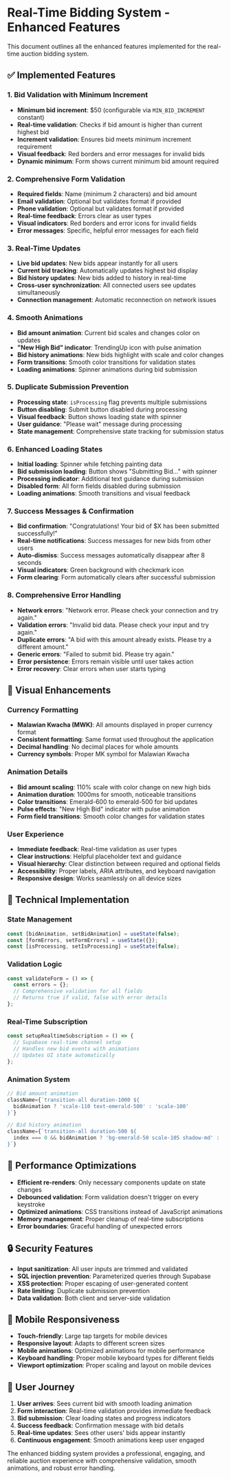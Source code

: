 # Real-Time Bidding System - Enhanced Features

This document outlines all the enhanced features implemented for the real-time auction bidding system.

## ✅ Implemented Features

### 1. **Bid Validation with Minimum Increment**
- **Minimum bid increment**: $50 (configurable via `MIN_BID_INCREMENT` constant)
- **Real-time validation**: Checks if bid amount is higher than current highest bid
- **Increment validation**: Ensures bid meets minimum increment requirement
- **Visual feedback**: Red borders and error messages for invalid bids
- **Dynamic minimum**: Form shows current minimum bid amount required

### 2. **Comprehensive Form Validation**
- **Required fields**: Name (minimum 2 characters) and bid amount
- **Email validation**: Optional but validates format if provided
- **Phone validation**: Optional but validates format if provided
- **Real-time feedback**: Errors clear as user types
- **Visual indicators**: Red borders and error icons for invalid fields
- **Error messages**: Specific, helpful error messages for each field

### 3. **Real-Time Updates**
- **Live bid updates**: New bids appear instantly for all users
- **Current bid tracking**: Automatically updates highest bid display
- **Bid history updates**: New bids added to history in real-time
- **Cross-user synchronization**: All connected users see updates simultaneously
- **Connection management**: Automatic reconnection on network issues

### 4. **Smooth Animations**
- **Bid amount animation**: Current bid scales and changes color on updates
- **"New High Bid" indicator**: TrendingUp icon with pulse animation
- **Bid history animations**: New bids highlight with scale and color changes
- **Form transitions**: Smooth color transitions for validation states
- **Loading animations**: Spinner animations during bid submission

### 5. **Duplicate Submission Prevention**
- **Processing state**: `isProcessing` flag prevents multiple submissions
- **Button disabling**: Submit button disabled during processing
- **Visual feedback**: Button shows loading state with spinner
- **User guidance**: "Please wait" message during processing
- **State management**: Comprehensive state tracking for submission status

### 6. **Enhanced Loading States**
- **Initial loading**: Spinner while fetching painting data
- **Bid submission loading**: Button shows "Submitting Bid..." with spinner
- **Processing indicator**: Additional text guidance during submission
- **Disabled form**: All form fields disabled during submission
- **Loading animations**: Smooth transitions and visual feedback

### 7. **Success Messages & Confirmation**
- **Bid confirmation**: "Congratulations! Your bid of $X has been submitted successfully!"
- **Real-time notifications**: Success messages for new bids from other users
- **Auto-dismiss**: Success messages automatically disappear after 8 seconds
- **Visual indicators**: Green background with checkmark icon
- **Form clearing**: Form automatically clears after successful submission

### 8. **Comprehensive Error Handling**
- **Network errors**: "Network error. Please check your connection and try again."
- **Validation errors**: "Invalid bid data. Please check your input and try again."
- **Duplicate errors**: "A bid with this amount already exists. Please try a different amount."
- **Generic errors**: "Failed to submit bid. Please try again."
- **Error persistence**: Errors remain visible until user takes action
- **Error recovery**: Clear errors when user starts typing

## 🎨 Visual Enhancements

### Currency Formatting
- **Malawian Kwacha (MWK)**: All amounts displayed in proper currency format
- **Consistent formatting**: Same format used throughout the application
- **Decimal handling**: No decimal places for whole amounts
- **Currency symbols**: Proper MK symbol for Malawian Kwacha

### Animation Details
- **Bid amount scaling**: 110% scale with color change on new high bids
- **Animation duration**: 1000ms for smooth, noticeable transitions
- **Color transitions**: Emerald-600 to emerald-500 for bid updates
- **Pulse effects**: "New High Bid" indicator with pulse animation
- **Form field transitions**: Smooth color changes for validation states

### User Experience
- **Immediate feedback**: Real-time validation as user types
- **Clear instructions**: Helpful placeholder text and guidance
- **Visual hierarchy**: Clear distinction between required and optional fields
- **Accessibility**: Proper labels, ARIA attributes, and keyboard navigation
- **Responsive design**: Works seamlessly on all device sizes

## 🔧 Technical Implementation

### State Management
```javascript
const [bidAnimation, setBidAnimation] = useState(false);
const [formErrors, setFormErrors] = useState({});
const [isProcessing, setIsProcessing] = useState(false);
```

### Validation Logic
```javascript
const validateForm = () => {
  const errors = {};
  // Comprehensive validation for all fields
  // Returns true if valid, false with error details
};
```

### Real-Time Subscription
```javascript
const setupRealtimeSubscription = () => {
  // Supabase real-time channel setup
  // Handles new bid events with animations
  // Updates UI state automatically
};
```

### Animation System
```javascript
// Bid amount animation
className={`transition-all duration-1000 ${
  bidAnimation ? 'scale-110 text-emerald-500' : 'scale-100'
}`}

// Bid history animation
className={`transition-all duration-500 ${
  index === 0 && bidAnimation ? 'bg-emerald-50 scale-105 shadow-md' : ''
}`}
```

## 🚀 Performance Optimizations

- **Efficient re-renders**: Only necessary components update on state changes
- **Debounced validation**: Form validation doesn't trigger on every keystroke
- **Optimized animations**: CSS transitions instead of JavaScript animations
- **Memory management**: Proper cleanup of real-time subscriptions
- **Error boundaries**: Graceful handling of unexpected errors

## 🔒 Security Features

- **Input sanitization**: All user inputs are trimmed and validated
- **SQL injection prevention**: Parameterized queries through Supabase
- **XSS protection**: Proper escaping of user-generated content
- **Rate limiting**: Duplicate submission prevention
- **Data validation**: Both client and server-side validation

## 📱 Mobile Responsiveness

- **Touch-friendly**: Large tap targets for mobile devices
- **Responsive layout**: Adapts to different screen sizes
- **Mobile animations**: Optimized animations for mobile performance
- **Keyboard handling**: Proper mobile keyboard types for different fields
- **Viewport optimization**: Proper scaling and layout on mobile devices

## 🎯 User Journey

1. **User arrives**: Sees current bid with smooth loading animation
2. **Form interaction**: Real-time validation provides immediate feedback
3. **Bid submission**: Clear loading states and progress indicators
4. **Success feedback**: Confirmation message with bid details
5. **Real-time updates**: Sees other users' bids appear instantly
6. **Continuous engagement**: Smooth animations keep user engaged

The enhanced bidding system provides a professional, engaging, and reliable auction experience with comprehensive validation, smooth animations, and robust error handling.
